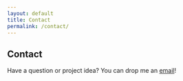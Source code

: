 ```yaml
---
layout: default
title: Contact
permalink: /contact/
---
```



## Contact

Have a question or project idea? You can drop me an <a href="mailto:&#97;&#107;&#112;&#114;&#111;&#100;&#114;&#111;&#109;&#111;&#117;&#64;&#103;&#109;&#97;&#105;&#108;&#46;&#99;&#111;&#109;">email</a>!